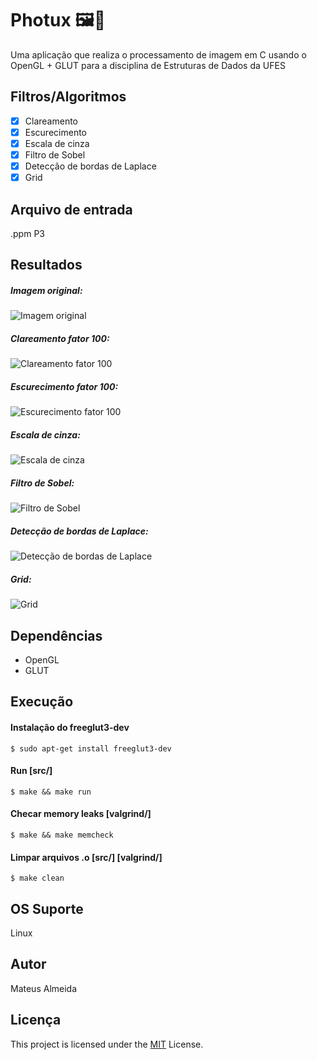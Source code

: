 # Photux 🖼️🐧

Uma aplicação que realiza o processamento de imagem em C usando o OpenGL + GLUT para a disciplina de Estruturas de Dados da UFES

## Filtros/Algoritmos

- [x] Clareamento
- [x] Escurecimento
- [x] Escala de cinza
- [x] Filtro de Sobel
- [x] Detecção de bordas de Laplace
- [x] Grid

## Arquivo de entrada

<img>.ppm P3

## Resultados

##### Imagem original:

![Imagem original](https://imgur.com/2ICEHXO.png)

##### Clareamento fator 100:
![Clareamento fator 100](https://imgur.com/GLsIc6O.png)

##### Escurecimento fator 100:
![Escurecimento fator 100](https://imgur.com/5ov17Dn.png)

##### Escala de cinza:
![Escala de cinza](https://imgur.com/gHTm6JZ.png)

##### Filtro de Sobel:
![Filtro de Sobel](https://imgur.com/APjZ1RA.png)

##### Detecção de bordas de Laplace:
![Detecção de bordas de Laplace](https://imgur.com/n41trOr.png)

##### Grid:
![Grid](https://imgur.com/vfE3p0B.png)

## Dependências

 - OpenGL
 - GLUT

## Execução

#### Instalação do freeglut3-dev

```$ sudo apt-get install freeglut3-dev```

#### Run [src/]

```$ make && make run```

#### Checar memory leaks [valgrind/]

```$ make && make memcheck```

#### Limpar arquivos .o [src/] [valgrind/]
 
```$ make clean```

## OS Suporte

Linux

## Autor

Mateus Almeida

## Licença

This project is licensed under the [MIT](https://github.com/imsouza/photux/blob/main/LICENSE) License.